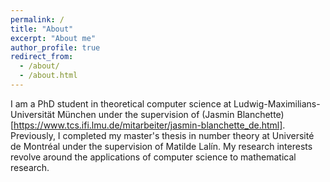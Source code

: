 ```yaml
---
permalink: /
title: "About"
excerpt: "About me"
author_profile: true
redirect_from: 
  - /about/
  - /about.html
---
```


I am a PhD student in theoretical computer science at Ludwig-Maximilians-Universität München under the supervision of (Jasmin Blanchette)[https://www.tcs.ifi.lmu.de/mitarbeiter/jasmin-blanchette_de.html]. Previously, I completed my master's thesis in number theory at Université de Montréal under the supervision of Matilde Lalín. My research interests revolve around the applications of computer science to mathematical research.
